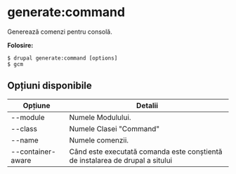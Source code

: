 # generate:command
Generează comenzi pentru consolă.

**Folosire:**
```
$ drupal generate:command [options] 
$ gcm  
```

## Opțiuni disponibile
Opțiune | Detalii
-------|-------------
--module | Numele Modulului.
--class | Numele Clasei "Command"
--name | Numele comenzii.
--container-aware | Când este executată comanda este conștientă de instalarea de drupal a sitului
